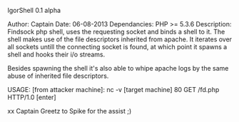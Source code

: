IgorShell 0.1 alpha

Author: Captain
Date: 06-08-2013
Dependancies: PHP >= 5.3.6
Description:
Findsock php shell, uses the requesting socket and binds a shell to it. The shell makes use of the file descriptors inherited from apache. 
It iterates over all sockets untill the connecting socket is found, at which point it spawns a shell and hooks their i/o streams.

Besides spawning the shell it's also able to whipe apache logs by the same abuse of inherited file descriptors.

USAGE: [from attacker machine]: 
nc -v [target machine] 80
GET /fd.php HTTP/1.0
[enter]

xx Captain
Greetz to Spike for the assist ;)
